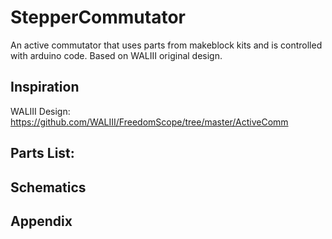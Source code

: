 # StepperCommutator

An active commutator that uses parts from makeblock kits and is controlled with arduino code. Based on WALIII original design.

## Inspiration

WALIII Design: 
https://github.com/WALIII/FreedomScope/tree/master/ActiveComm

## Parts List:

## Schematics

## Appendix 



